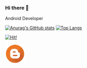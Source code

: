 ### Hi there 👋

Android Developer

[![Anurag's GitHub stats](https://github-readme-stats.vercel.app/api?username=sun5066)](https://github.com/anuraghazra/github-readme-stats)
[![Top Langs](https://github-readme-stats.vercel.app/api/top-langs/?username=sun5066&layout=compact)](https://github.com/anuraghazra/github-readme-stats)

[![Hit!](https://hits.seeyoufarm.com/api/count/incr/badge.svg?url=https%3A%2F%2Fgithub.com%2Fsun5066&count_bg=%2379C83D&title_bg=%23555555&icon=&icon_color=%23E7E7E7&title=hits&edge_flat=false)](https://hits.seeyoufarm.com)

[![Blog](https://github.com/sun5066/sun5066.github.io/blob/master/assets/images/blog_icon.png)](https://sun5066.github.io)
